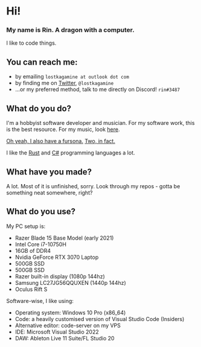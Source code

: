 # Hi!
### My name is Rin. A dragon with a computer.
I like to code things.

## You can reach me:
- by emailing `lostkagamine at outlook dot com`
- by finding me on [Twitter](https://twitter.com/lostkagamine), `@lostkagamine`
- ...or my preferred method, talk to me directly on Discord! `rin#3487`

## What do you do?
I'm a hobbyist software developer and musician.
For my software work, this is the best resource. For my music, look [here](https://soundcloud.com/lostkagamine).

[Oh yeah, I also have a fursona.](https://kagamine-r.in/sona.png)
[Two, in fact.](https://twitter.com/lostkagamine/status/1357824812501127168)

I like the [Rust](https://rust-lang.org) and [C#](https://dot.net) programming languages a lot.

## What have you made?
A lot. Most of it is unfinished, sorry. Look through my repos - gotta be something neat somewhere, right?

## What do you use?
My PC setup is:
- Razer Blade 15 Base Model (early 2021)
- Intel Core i7-10750H
- 16GB of DDR4
- Nvidia GeForce RTX 3070 Laptop
- 500GB SSD
- 500GB SSD
- Razer built-in display (1080p 144hz)
- Samsung LC27JG56QQUXEN (1440p 144hz)
- Oculus Rift S

Software-wise, I like using:
- Operating system: Windows 10 Pro (x86_64)
- Code: a heavily customised version of Visual Studio Code (Insiders)
- Alternative editor: code-server on my VPS
- IDE: Microsoft Visual Studio 2022
- DAW: Ableton Live 11 Suite/FL Studio 20
<!--
**ry00001/ry00001** is a ✨ _special_ ✨ repository because its `README.md` (this file) appears on your GitHub profile.

Here are some ideas to get you started:

- 🔭 I’m currently working on ...
- 🌱 I’m currently learning ...
- 👯 I’m looking to collaborate on ...
- 🤔 I’m looking for help with ...
- 💬 Ask me about ...
- 📫 How to reach me: ...
- 😄 Pronouns: ...
- ⚡ Fun fact: ...
-->
